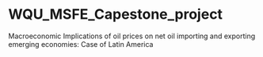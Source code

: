 # WQU_MSFE_Capestone_project
Macroeconomic Implications of oil prices on net oil importing and exporting emerging economies: Case of Latin America
